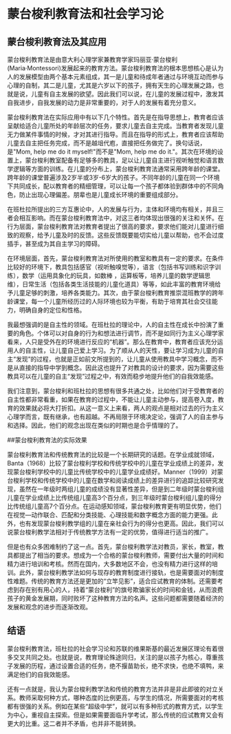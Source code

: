 # 蒙台梭利教育法和社会学习论

## 蒙台梭利教育法及其应用

蒙台梭利教育法是由意大利心理学家兼教育学家玛丽亚·蒙台梭利(Maria·Montessori)发展起来的教育方法。蒙台梭利教育法的根本思想核心是认为人的发展模型由两个基本元素组成，其一是儿童和待成年者通过与环境互动而参与心理的自制，其二是儿童，尤其是六岁以下的孩子，拥有天生的心理发展之路，也就是说，儿童有自主发展的欲望。因此我们可以说，在儿童的发展过程中，激发其自我进步，自我发展的动力是非常重要的，对于人的发展有着充分意义。

蒙台梭利教育法在实际应用中有以下几个特性。首先是在指导思想上，教育者应该呈献给适合儿童所处的年龄层次的任务，要求儿童去自主完成。当教育者发现儿童无力做某件事情的时候，才对其进行指导。而且在指导的形式上，教育者应该帮助儿童去自主把任务完成，而不是越俎代庖，直接把任务做完了。换句话说，是"Mom, help me do it myself!"而不是"Mom, help me do it."。其次在环境的设置上，蒙台梭利教室配备有足够多的教具，足以让儿童自主进行视听触觉和语言数学逻辑等方面的训练。在儿童的分布上，蒙台梭利教育法通常采用跨年龄的课堂。跨年龄的课堂普遍涉及2岁半或3岁-6岁大的孩子。不同年龄的儿童在同一个环境下共同成长，配以教育者的精细管理，可以让每一个孩子都体验到群体中的不同角色，防止出现心理偏差。朋辈也是儿童成长环境的重要组成部分。

在班杜拉所提出的三方互惠论中，人的发展与行为，主体和环境均有相关，并且三者会相互影响。而在蒙台梭利教育法中，对这三者均体现出很强的关注和关怀。在行为层面，蒙台梭利教育法对教育者提出了很高的要求，要求他们能对儿童进行细致的观察，给予儿童及时的反馈。这些反馈既要能切实给儿童以帮助，也不会过度插手，甚至成为其自主学习的障碍。

在环境层面，首先，蒙台梭利教育法对所使用的教室和教具有一定的要求。在条件比较好的环境下，教具包括感官（视听触嗅觉等），语言（包括书写训练和识字训练），数学（运用具象化的玩具，如数棒 ，运算板等，培养儿童的数学逻辑思维），日常生活（包括各类生活技能的儿童化道具）等等，如此丰富的教育环境给予儿童足够的刺激，培养各类能力。其次，由于蒙台梭利教育推崇混班教学的跨年龄课堂，每一个儿童所经历过的人际环境也较为平衡，有助于培育其社会交往能力，明确自身的定位和性格。

我最想强调的是自主性的领域。在班杜拉的理论中，人的自主性在成长中扮演了重要的角色。个体可以对自身的行为和想法进行调节，而不是如同行为主义心理学家看来，人只是受外在的环境进行反应的“机器”。那么在教育中，教育者应该充分运用人的自主性，让儿童自己爱上学习。为了顺从人的天性，要让学习成为儿童的自主“发现”的过程，也就是正如前文所提到的，让儿童从使用教具中学习概念，而不是从直接的指导中学到概念。因此这也提升了对教具的设计的要求，因为需要这些教具可以在儿童的自主“发现”过程之中，有效而稳步地提升他们的自我效能感。

我们注意到，蒙台梭利和班杜拉的思想有很多共通之处，比如他们对于受教育者的自主性都非常看重，如果在教育的过程中，不能让儿童主动参与，提高卷入度，教育的效果就必将大打折扣。从这一意义上来看，两人的观点是相对过去的行为主义心理学而言，既有继承，也有超越。不再局限于环境决定论，强调了人的自主参与和选择。因此，他们的观念出现在类似的时期也是合乎情理的了。

##蒙台梭利教育法的实际效果

蒙台梭利教育法和传统教育法的比较是一个长期研究的话题。在学业成就领域，Banta（1968）比较了蒙台梭利学校和传统学校中的儿童在学业成绩上的差异，发现蒙台梭利学校中的儿童比传统学校中的儿童学业成绩好。Manner（1999）对蒙台梭利学校和传统学校中的儿童在数学和阅读成绩上的差异进行的追踪比较研究发现，虽然在一年级时两组儿童的成绩没有显著性差异，但是到二年级时蒙台梭利组儿童在学业成绩上比传统组儿童高3个百分点，到三年级时蒙台梭利组儿童的得分比传统组儿童高7个百分点。在运动感知领域，蒙台梭利教育更有明显优势，他们在视觉—动作联合、匹配和分类技能、心理技能和数字概念方面的能力更强。此外，也有发现蒙台梭利教学组的儿童在亲社会行为的得分也更高。因此，我们可以说蒙台梭利教学法相对于传统教学方法有一定的优势，值得进行适当的推广。

但是也有众多困难制约了这一点。首先，蒙台梭利教学法对教员，家长，教室，教具都提出了相当的要求。想成为一个合格的蒙台梭利教师，需要付出大量的时间和精力进行培训和考核。然而在国内，大多数地区不会，也没有精力进行这样的培训。此外，蒙台梭利教学法如何与现存的教育制度进行接轨，也是需要面对的制度性难题。传统的教育方法还是更加的“立竿见影”，适合应试教育的体制。还需要考虑到存在别有用心的人，持着“蒙台梭利”的旗号欺骗家长的时间和金钱，从而浪费孩子的黄金发展期，同时败坏了这种教育方法的名声。这些问题都需要随着经济的发展和观念的进步而逐渐改观。

## 结语

蒙台梭利教育法，班杜拉的社会学习论和苏联的维果斯基的最近发展区理论有着很多交叉共同之处。也就是说，教育理论殊途同归，关注的是以孩子为核心，尊重孩子发展的历程，通过设置合适的任务，绝不揠苗助长，绝不求快，也绝不填鸭，来满足他们的自我效能感。

还有一点就是，我认为蒙台梭利教学法和传统的教育方法并非是非此即彼的对立关系。教师采取何种方式，哪种态度的比例更高，与学生的情况，所需要面对的考核都有很强的关系。例如在某些“超级中学”，就可以有多种形式的教育方式，以学生为中心，重视自主探索。但是如果需要面临升学考试，那么传统的应试教育又会有更大的比重。这二者并不矛盾，也并非不能转换。